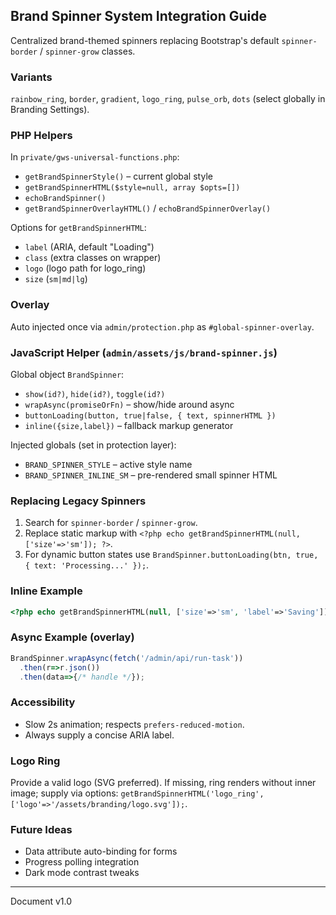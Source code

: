 ## Brand Spinner System Integration Guide

Centralized brand-themed spinners replacing Bootstrap's default `spinner-border` / `spinner-grow` classes.

### Variants
`rainbow_ring`, `border`, `gradient`, `logo_ring`, `pulse_orb`, `dots` (select globally in Branding Settings).

### PHP Helpers
In `private/gws-universal-functions.php`:
* `getBrandSpinnerStyle()` – current global style
* `getBrandSpinnerHTML($style=null, array $opts=[])`
* `echoBrandSpinner()`
* `getBrandSpinnerOverlayHTML()` / `echoBrandSpinnerOverlay()`

Options for `getBrandSpinnerHTML`:
* `label` (ARIA, default "Loading")
* `class` (extra classes on wrapper)
* `logo` (logo path for logo_ring)
* `size` (`sm|md|lg`)

### Overlay
Auto injected once via `admin/protection.php` as `#global-spinner-overlay`.

### JavaScript Helper (`admin/assets/js/brand-spinner.js`)
Global object `BrandSpinner`:
* `show(id?)`, `hide(id?)`, `toggle(id?)`
* `wrapAsync(promiseOrFn)` – show/hide around async
* `buttonLoading(button, true|false, { text, spinnerHTML })`
* `inline({size,label})` – fallback markup generator

Injected globals (set in protection layer):
* `BRAND_SPINNER_STYLE` – active style name
* `BRAND_SPINNER_INLINE_SM` – pre-rendered small spinner HTML

### Replacing Legacy Spinners
1. Search for `spinner-border` / `spinner-grow`.
2. Replace static markup with `<?php echo getBrandSpinnerHTML(null, ['size'=>'sm']); ?>`.
3. For dynamic button states use `BrandSpinner.buttonLoading(btn, true, { text: 'Processing...' });`.

### Inline Example
```php
<?php echo getBrandSpinnerHTML(null, ['size'=>'sm', 'label'=>'Saving']); ?>
```

### Async Example (overlay)
```js
BrandSpinner.wrapAsync(fetch('/admin/api/run-task'))
  .then(r=>r.json())
  .then(data=>{/* handle */});
```

### Accessibility
* Slow 2s animation; respects `prefers-reduced-motion`.
* Always supply a concise ARIA label.

### Logo Ring
Provide a valid logo (SVG preferred). If missing, ring renders without inner image; supply via options: `getBrandSpinnerHTML('logo_ring', ['logo'=>'/assets/branding/logo.svg']);`.

### Future Ideas
* Data attribute auto-binding for forms
* Progress polling integration
* Dark mode contrast tweaks

---
Document v1.0
